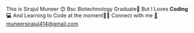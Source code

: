 This is Sirajul Muneer 😊
Bsc Biotechnology Graduate🔬 But I
Loves <b>Coding💻</b>
And Learning to Code at the moment🧑‍💻
Connect with me <a href="mailto:muneersirajul414@gmail.com?">📧muneersirajul414@gmail.com </a>

<!--
**sirajulmuneer414/sirajulmuneer414** is a ✨ _special_ ✨ repository because its `README.md` (this file) appears on your GitHub profile.

Here are some ideas to get you started:

- 🔭 I’m currently working on ...
- 🌱 I’m currently learning ...
- 👯 I’m looking to collaborate on ...
- 🤔 I’m looking for help with ...
- 💬 Ask me about ...
- 📫 How to reach me: ...
- 😄 Pronouns: ...
- ⚡ Fun fact: ...
-->
